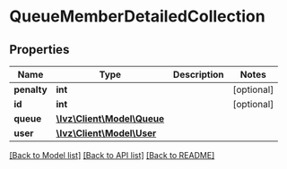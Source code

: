 # QueueMemberDetailedCollection

## Properties
Name | Type | Description | Notes
------------ | ------------- | ------------- | -------------
**penalty** | **int** |  | [optional] 
**id** | **int** |  | [optional] 
**queue** | [**\Ivz\Client\Model\Queue**](Queue.md) |  | 
**user** | [**\Ivz\Client\Model\User**](User.md) |  | 

[[Back to Model list]](../README.md#documentation-for-models) [[Back to API list]](../README.md#documentation-for-api-endpoints) [[Back to README]](../README.md)


